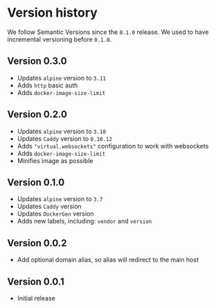 # Version history

We follow Semantic Versions since the `0.1.0` release.
We used to have incremental versioning before `0.1.0`.


## Version 0.3.0

- Updates `alpine` version to `3.11`
- Adds `http` basic auth
- Adds `docker-image-size-limit`


## Version 0.2.0

- Updates `alpine` version to `3.10`
- Updates `Caddy` version to `0.10.12`
- Adds `"virtual.websockets"` configuration to work with websockets
- Adds `docker-image-size-limit`
- Minifies image as possible


## Version 0.1.0

- Updates `alpine` version to `3.7`
- Updates `Caddy` version
- Updates `DockerGen` version
- Adds new labels, including: `vendor` and `version`


## Version 0.0.2

- Add optional domain alias, so alias will redirect to the main host


## Version 0.0.1

- Initial release
